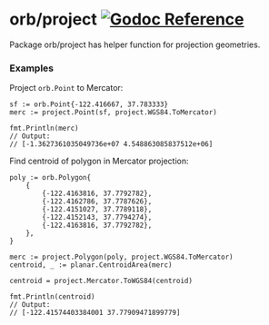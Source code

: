orb/project [![Godoc Reference](https://godoc.org/github.com/starboard-nz/orb/project?status.svg)](https://godoc.org/github.com/starboard-nz/orb/project)
===========

Package orb/project has helper function for projection geometries.

### Examples

Project `orb.Point` to Mercator:

	sf := orb.Point{-122.416667, 37.783333}
	merc := project.Point(sf, project.WGS84.ToMercator)

	fmt.Println(merc)
	// Output:
	// [-1.3627361035049736e+07 4.548863085837512e+06]

Find centroid of polygon in Mercator projection:

	poly := orb.Polygon{
		{
			{-122.4163816, 37.7792782},
			{-122.4162786, 37.7787626},
			{-122.4151027, 37.7789118},
			{-122.4152143, 37.7794274},
			{-122.4163816, 37.7792782},
		},
	}

	merc := project.Polygon(poly, project.WGS84.ToMercator)
	centroid, _ := planar.CentroidArea(merc)

	centroid = project.Mercator.ToWGS84(centroid)

	fmt.Println(centroid)
	// Output:
	// [-122.41574403384001 37.77909471899779]

